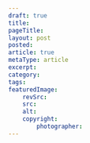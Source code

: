 ```yaml
---
draft: true
title:
pageTitle:
layout: post
posted:
article: true
metaType: article
excerpt:
category:
tags:
featuredImage:
    revSrc:
    src:
    alt:
    copyright:
        photographer:
---
```

